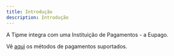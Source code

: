 ```yaml
---
title: Introdução
description: Introdução
---
```


A Tipme integra com uma Instituição de Pagamentos - a Eupago.

Vê [aqui](https://google.com) os métodos de pagamentos suportados.
